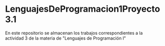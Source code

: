 # LenguajesDeProgramacion1Proyecto3.1
En este repositorio se almacenan los trabajos correspondientes a la actividad 3 de la materia de "Lenguajes de Programación I"
